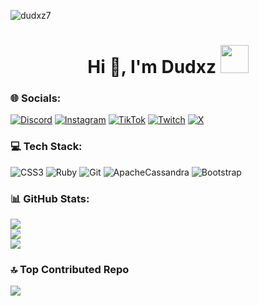 <p align="left"> <img src="https://komarev.com/ghpvc/?username=dudxz7&label=Profile%20views&color=480eb4&style=plastic" alt="dudxz7" /> </p>
<h1 align="center">Hi 👋, I'm Dudxz <image><img src="https://camo.githubusercontent.com/870d765b5c096038f097185a0ffa08df4011c0491b8039f3a7d5eeebf4d82c7e/68747470733a2f2f6d656469612e67697068792e636f6d2f6d656469612f57556c706c634d704f43456d5447427442572f67697068792e676966" width="45"> </image></h1>

### 🌐 Socials:
[![Discord](https://img.shields.io/badge/Discord-%237289DA.svg?logo=discord&logoColor=white)](https://discord.gg/https://discord.gg/rzQ537RUUM) [![Instagram](https://img.shields.io/badge/Instagram-%23E4405F.svg?logo=Instagram&logoColor=white)](https://instagram.com/dudxzn1) [![TikTok](https://img.shields.io/badge/TikTok-%23000000.svg?logo=TikTok&logoColor=white)](https://tiktok.com/@dudxzn1) [![Twitch](https://img.shields.io/badge/Twitch-%239146FF.svg?logo=Twitch&logoColor=white)](https://twitch.tv/dudxz7_) [![X](https://img.shields.io/badge/X-black.svg?logo=X&logoColor=white)](https://x.com/dudxz7__) 

### 💻 Tech Stack:
![CSS3](https://img.shields.io/badge/css3-%231572B6.svg?style=for-the-badge&logo=css3&logoColor=white) ![Ruby](https://img.shields.io/badge/ruby-%23CC342D.svg?style=for-the-badge&logo=ruby&logoColor=white) ![Git](https://img.shields.io/badge/git-%23F05033.svg?style=for-the-badge&logo=git&logoColor=white) ![ApacheCassandra](https://img.shields.io/badge/cassandra-%231287B1.svg?style=for-the-badge&logo=apache-cassandra&logoColor=white) ![Bootstrap](https://img.shields.io/badge/bootstrap-%238511FA.svg?style=for-the-badge&logo=bootstrap&logoColor=white)
### 📊 GitHub Stats:
![](https://github-readme-stats.vercel.app/api?username=dudxz7&theme=jolly&hide_border=true&include_all_commits=true&count_private=false)<br/>
![](https://github-readme-streak-stats.herokuapp.com/?user=dudxz7&theme=jolly&hide_border=true)<br/>
![](https://github-readme-stats.vercel.app/api/top-langs/?username=dudxz7&theme=jolly&hide_border=true&include_all_commits=true&count_private=false&layout=compact)

### 🔝 Top Contributed Repo
![](https://github-contributor-stats.vercel.app/api?username=dudxz7&limit=5&theme=tokyonight&combine_all_yearly_contributions=true)
